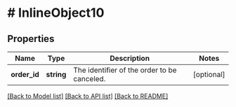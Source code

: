 # # InlineObject10

## Properties

Name | Type | Description | Notes
------------ | ------------- | ------------- | -------------
**order_id** | **string** | The identifier of the order to be canceled. | [optional]

[[Back to Model list]](../../README.md#models) [[Back to API list]](../../README.md#endpoints) [[Back to README]](../../README.md)
